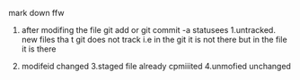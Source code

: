 mark down
ffw
1. after modifing the file git add or git commit -a
statusees
1.untracked.
new files tha t git does not track
i.e in the git it is not there but in the file it is there

 2. modifeid
 changed
 3.staged
 file already cpmiiited
 4.unmofied
 unchanged